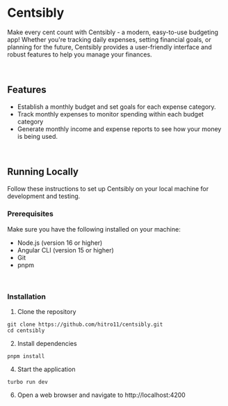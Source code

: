 # Centsibly
Make every cent count with Centsibly - a modern, easy-to-use budgeting app! Whether you're tracking daily expenses, setting financial goals, or planning for the future, Centsibly provides a user-friendly interface and robust features to help you manage your finances.

<br>

## Features
- Establish a monthly budget and set goals for each expense category.
- Track monthly expenses to monitor spending within each budget category
- Generate monthly income and expense reports to see how your money is being used.

<br>

## Running Locally
Follow these instructions to set up Centsibly on your local machine for development and testing.

### Prerequisites
Make sure you have the following installed on your machine:
- Node.js (version 16 or higher)
- Angular CLI (version 15 or higher)
- Git
- pnpm

<br>

### Installation
1. Clone the repository
```
git clone https://github.com/hitro11/centsibly.git
cd centsibly
```

2. Install dependencies
```
pnpm install
```

4. Start the application
```
turbo run dev
```

6. Open a web browser and navigate to http://localhost:4200
